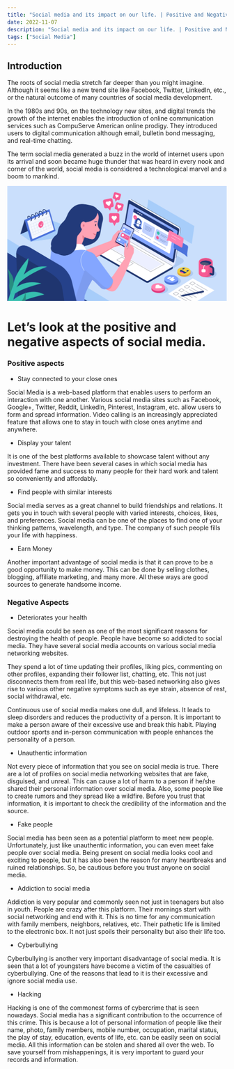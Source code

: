 ```yaml
---
title: "Social media and its impact on our life. | Positive and Negative aspects. "
date: 2022-11-07
description: "Social media and its impact on our life. | Positive and Negative aspects. "
tags: ["Social Media"]
---
```

## Introduction
The roots of social media stretch far deeper than you might imagine. Although it seems like a new trend site like Facebook, Twitter, LinkedIn, etc., or the natural outcome of many countries of social media development.

In the 1980s and 90s, on the technology new sites, and digital trends the growth of the internet enables the introduction of online communication services such as CompuServe American online prodigy. They introduced users to digital communication although email, bulletin bond messaging, and real-time chatting.

The term social media generated a buzz in the world of internet users upon its arrival and soon became huge thunder that was heard in every nook and corner of the world, social media is considered a technological marvel and a boom to mankind.

<img class="Social" src="img/smh.png"/>

# Let’s look at the positive and negative aspects of social media.

### Positive aspects


-	Stay connected to your close ones

Social Media is a web-based platform that enables users to perform an interaction with one another. Various social media sites such as Facebook, Google+, Twitter, Reddit, LinkedIn, Pinterest, Instagram, etc. allow users to form and spread information. Video calling is an increasingly appreciated feature that allows one to stay in touch with close ones anytime and anywhere.

-	Display your talent

It is one of the best platforms available to showcase talent without any investment. There have been several cases in which social media has provided fame and success to many people for their hard work and talent so conveniently and affordably.

-	Find people with similar interests

Social media serves as a great channel to build friendships and relations. It gets you in touch with several people with varied interests, choices, likes, and preferences. Social media can be one of the places to find one of your thinking patterns, wavelength, and type. The company of such people fills your life with happiness.

-	Earn Money

Another important advantage of social media is that it can prove to be a good opportunity to make money. This can be done by selling clothes, blogging, affiliate marketing, and many more. All these ways are good sources to generate handsome income.


### Negative Aspects 

-	Deteriorates your health

Social media could be seen as one of the most significant reasons for destroying the health of people. People have become so addicted to social media. They have several social media accounts on various social media networking websites.

They spend a lot of time updating their profiles, liking pics, commenting on other profiles, expanding their follower list, chatting, etc. This not just disconnects them from real life, but this web-based networking also gives rise to various other negative symptoms such as eye strain, absence of rest, social withdrawal, etc.

Continuous use of social media makes one dull, and lifeless. It leads to sleep disorders and reduces the productivity of a person. It is important to make a person aware of their excessive use and break this habit. Playing outdoor sports and in-person communication with people enhances the personality of a person.

-	Unauthentic information

Not every piece of information that you see on social media is true. There are a lot of profiles on social media networking websites that are fake, disguised, and unreal. This can cause a lot of harm to a person if he/she shared their personal information over social media. Also, some people like to create rumors and they spread like a wildfire. Before you trust that information, it is important to check the credibility of the information and the source.

-	Fake people

Social media has been seen as a potential platform to meet new people. Unfortunately, just like unauthentic information, you can even meet fake people over social media.  Being present on social media looks cool and exciting to people, but it has also been the reason for many heartbreaks and ruined relationships. So, be cautious before you trust anyone on social media.

-	Addiction to social media

Addiction is very popular and commonly seen not just in teenagers but also in youth. People are crazy after this platform. Their mornings start with social networking and end with it. This is no time for any communication with family members, neighbors, relatives, etc. Their pathetic life is limited to the electronic box. It not just spoils their personality but also their life too.

-	Cyberbullying

Cyberbullying is another very important disadvantage of social media. It is seen that a lot of youngsters have become a victim of the casualties of cyberbullying. One of the reasons that lead to it is their excessive and ignore social media use.

-	Hacking

Hacking is one of the commonest forms of cybercrime that is seen nowadays. Social media has a significant contribution to the occurrence of this crime. This is because a lot of personal information of people like their name, photo, family members, mobile number, occupation, marital status, the play of stay, education, events of life, etc. can be easily seen on social media. All this information can be stolen and shared all over the web. To save yourself from mishappenings, it is very important to guard your records and information.
